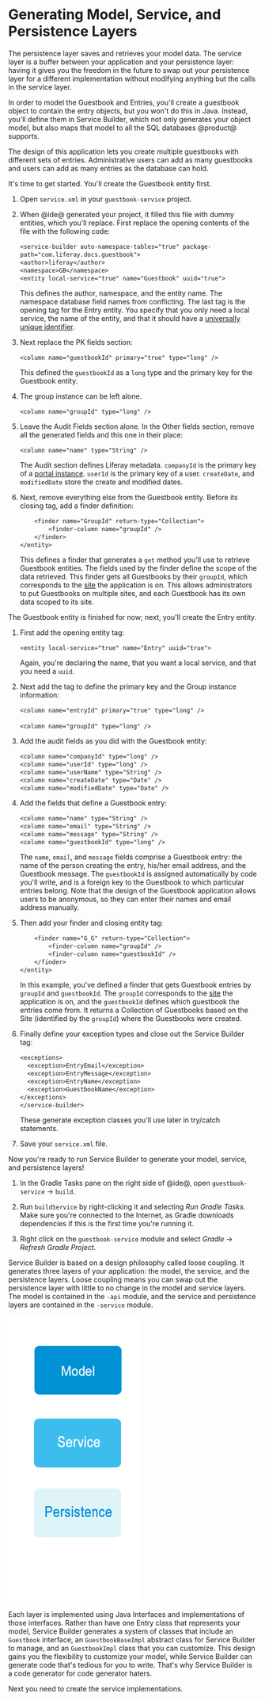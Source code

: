 # Generating Model, Service, and Persistence Layers

The persistence layer saves and retrieves your model data. The service layer is
a buffer between your application and your persistence layer: having it gives
you the freedom in the future to swap out your persistence layer for a different
implementation without modifying anything but the calls in the service layer.

In order to model the Guestbook and Entries, you'll create a guestbook object to
contain the entry objects, but you won't do this in Java. Instead, you'll define
them in Service Builder, which not only generates your object model, but also
maps that model to all the SQL databases @product@ supports. 

The design of this application lets you create multiple guestbooks with
different sets of entries. Administrative users can add as many guestbooks and
users can add as many entries as the database can hold. 

It's time to get started. You'll create the Guestbook entity first. 

1.  Open `service.xml` in your `guestbook-service` project.

2.  When @ide@ generated your project, it filled this file with dummy entities,
    which you'll replace. First replace the opening contents of the file with
    the following code:

        <service-builder auto-namespace-tables="true" package-path="com.liferay.docs.guestbook">
        <author>liferay</author>
        <namespace>GB</namespace>
        <entity local-service="true" name="Guestbook" uuid="true">

    This defines the author, namespace, and the entity name. The namespace
    database field names from conflicting. The last tag is the opening tag for
    the Entry entity. You specify that you only need a local service, the name
    of the entity, and that it should have a 
    [universally unique identifier](https://en.wikipedia.org/wiki/Universally_unique_identifier).

3.  Next replace the PK fields section:

        <column name="guestbookId" primary="true" type="long" />

    This defined the `guestbookId` as a `long` type and the primary key for the
    Guestbook entity.

4.  The group instance can be left alone.

        <column name="groupId" type="long" />

5.  Leave the Audit Fields section alone. In the Other fields section, remove all
    the generated fields and this one in their place:

        <column name="name" type="String" />

    The Audit section defines Liferay metadata. `companyId` is the primary key of a 
    [portal instance](/discover/portal/-/knowledge_base/7-0/setting-up-a-liferay-instance). 
    `userId` is the primary key of a user. `createDate`, and `modifiedDate`
    store the create and modified dates. 

6.  Next, remove everything else from the Guestbook entity. Before its closing tag,
    add a finder definition:

            <finder name="GroupId" return-type="Collection">
                <finder-column name="groupId" />
            </finder>
        </entity>

    This defines a finder that generates a `get` method you'll use to retrieve
    Guestbook entities. The fields used by the finder define the scope of the
    data retrieved. This finder gets all Guestbooks by their `groupId`, which
    corresponds to the
    [site](/discover/portal/-/knowledge_base/7-0/starting-site-development) the
    application is on. This allows administrators to put Guestbooks on multiple
    sites, and each Guestbook has its own data scoped to its site. 

The Guestbook entity is finished for now; next, you'll create the Entry entity.

1.  First add the opening entity tag:
	
        <entity local-service="true" name="Entry" uuid="true">

    Again, you're declaring the name, that you want a local service, and that 
	you need a `uuid`.

2.  Next add the tag to define the primary key and the Group instance 
    information:

        <column name="entryId" primary="true" type="long" />

        <column name="groupId" type="long" />

3.  Add the audit fields as you did with the Guestbook entity:

        <column name="companyId" type="long" />
        <column name="userId" type="long" />
        <column name="userName" type="String" />
        <column name="createDate" type="Date" />
        <column name="modifiedDate" type="Date" />

4.  Add the fields that define a Guestbook entry: 

        <column name="name" type="String" />
        <column name="email" type="String" />
        <column name="message" type="String" />
        <column name="guestbookId" type="long" />

    The `name`, `email`, and `message` fields comprise a Guestbook entry: the
    name of the person creating the entry, his/her email address, and the
    Guestbook message. The `guestbookId` is assigned automatically by code
    you'll write, and is a foreign key to the Guestbook to which particular
    entries belong. Note that the design of the Guestbook application allows
    users to be anonymous, so they can enter their names and email address
    manually. 

5.  Then add your finder and closing entity tag:

            <finder name="G_G" return-type="Collection">
                <finder-column name="groupId" />
                <finder-column name="guestbookId" />
            </finder>
        </entity>

    In this example, you've defined a finder that gets Guestbook entries by
    `groupId` and `guestbookId`. The `groupId` corresponds to the
    [site](/discover/portal/-/knowledge_base/7-0/starting-site-development) the
    application is on, and the `guestbookId` defines which guestbook the entries
    come from. It returns a Collection of Guestbooks based on the Site
    (identified by the `groupId`) where the Guestbooks were created.

6.  Finally define your exception types and close out the Service Builder tag:
	 
        <exceptions>
          <exception>EntryEmail</exception>
          <exception>EntryMessage</exception>
          <exception>EntryName</exception>
          <exception>GuestbookName</exception>
        </exceptions>
        </service-builder>
	
	These generate exception classes you'll use later in try/catch statements. 

7.  Save your `service.xml` file.

Now you're ready to run Service Builder to generate your model, service, and
persistence layers!

1.  In the Gradle Tasks pane on the right side of @ide@, open `guestbook-service`
    &rarr; `build`. 

2.  Run `buildService` by right-clicking it and selecting *Run Gradle Tasks*.
    Make sure you're connected to the Internet, as Gradle downloads dependencies
    if this is the first time you're running it. 

4.  Right click on the `guestbook-service` module and select *Gradle* &rarr;
    *Refresh Gradle Project*.

Service Builder is based on a design philosophy called loose coupling. It
generates three layers of your application: the model, the service, and the
persistence layers. Loose coupling means you can swap out the persistence layer
with little to no change in the model and service layers. The model is contained
in the `-api` module, and the service and persistence layers are contained in
the `-service` module.

![Figure X: The Model, Service, and Persistence Layer.](../../../images/model-service-persistence.png)

Each layer is implemented using Java Interfaces and implementations of those
interfaces. Rather than have one Entry class that represents your model, Service
Builder generates a system of classes that include an `Guestbook` interface, an
`GuestbookBaseImpl` abstract class for Service Builder to manage, and an
`GuestbookImpl` class that you can customize. This design gains you the
flexibility to customize your model, while Service Builder can generate code
that's tedious for you to write. That's why Service Builder is a code generator
for code generator haters. 

Next you need to create the service implementations.
